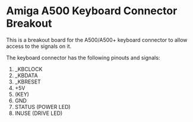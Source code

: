 # Amiga A500 Keyboard Connector Breakout

This is a breakout board for the A500/A500+ keyboard connector to allow access to the signals on it.

The keyboard connector has the following pinouts and signals:

1. _KBCLOCK
2. _KBDATA
3. _KBRESET
4. +5V
5. (KEY)
6. GND
7. STATUS (POWER LED)
8. INUSE (DRIVE LED)

